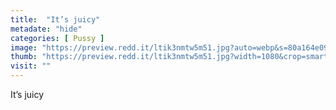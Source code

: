 ```yaml
---
title:  "It’s juicy"
metadate: "hide"
categories: [ Pussy ]
image: "https://preview.redd.it/ltik3nmtw5m51.jpg?auto=webp&s=80a164e091cb87665e6bc58baa07d1bcee56f7bb"
thumb: "https://preview.redd.it/ltik3nmtw5m51.jpg?width=1080&crop=smart&auto=webp&s=3d11a7c0c2fafc67c14bdf7aa7ed65774660fc52"
visit: ""
---
```

It’s juicy
